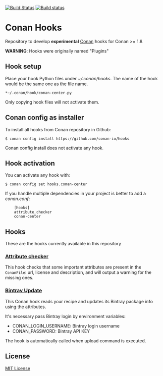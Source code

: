 [![Build Status](https://travis-ci.org/conan-io/hooks.svg?branch=master)](https://travis-ci.org/conan-io/hooks)
[![Build status](https://ci.appveyor.com/api/projects/status/s0k4n197ko1iyoml/branch/master?svg=true)](https://ci.appveyor.com/project/ConanCIintegration/hooks/branch/master)


# Conan Hooks

Repository to develop **experimental** [Conan](https://conan.io) hooks for Conan >= 1.8.

**WARNING**: Hooks were originally named "Plugins"

## Hook setup

Place your hook Python files under *~/.conan/hooks*. The name of the hook would be the same one as the file name.

```
*~/.conan/hook/conan-center.py
```

Only copying hook files will not activate them.

## Conan config as installer

To install all hooks from Conan repository in Github:

``$ conan config install https://github.com/conan-io/hooks``

Conan config install does not activate any hook.

## Hook activation

You can activate any hook with:

``$ conan config set hooks.conan-center``

If you handle multiple dependencies in your project is better to add a *conan.conf*:

```
    [hooks]
    attribute_checker
    conan-center
```

## Hooks

These are the hooks currently available in this repository

### [Attribute checker](hooks/attribute_checker.py)

This hook checks that some important attributes are present in the ``ConanFile``: url,
license and description, and will output a warning for the missing ones.

### [Bintray Update](hooks/bintray_update.py)

This Conan hook reads your recipe and updates its Bintray package info using the attributes.

It's necessary pass Bintray login by environment variables:
  - CONAN_LOGIN_USERNAME: Bintray login username
  - CONAN_PASSWORD: Bintray API KEY

The hook is automatically called when upload command is executed.

## License

[MIT License](LICENSE)
